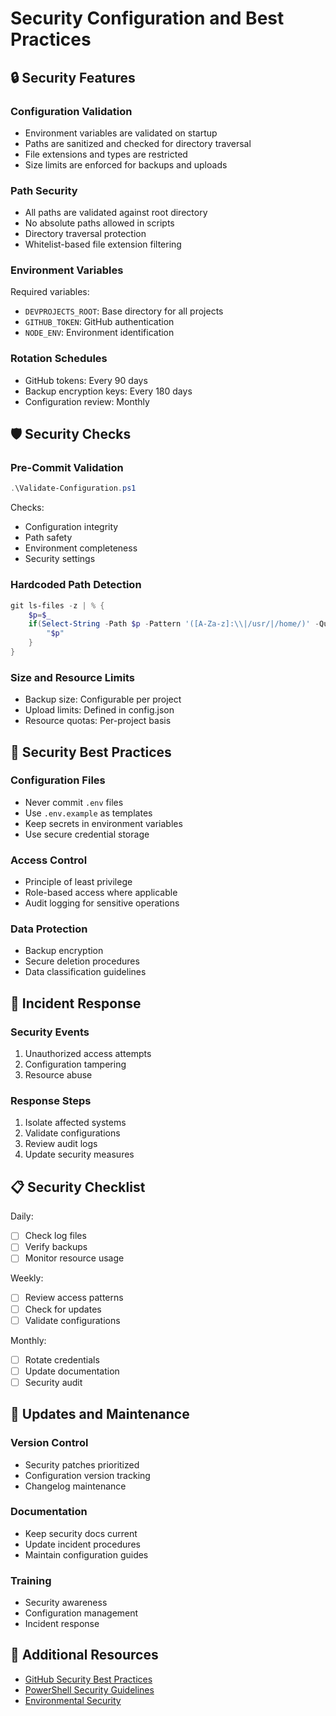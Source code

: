 # Security Configuration and Best Practices

## 🔒 Security Features

### Configuration Validation
- Environment variables are validated on startup
- Paths are sanitized and checked for directory traversal
- File extensions and types are restricted
- Size limits are enforced for backups and uploads

### Path Security
- All paths are validated against root directory
- No absolute paths allowed in scripts
- Directory traversal protection
- Whitelist-based file extension filtering

### Environment Variables
Required variables:
- `DEVPROJECTS_ROOT`: Base directory for all projects
- `GITHUB_TOKEN`: GitHub authentication
- `NODE_ENV`: Environment identification

### Rotation Schedules
- GitHub tokens: Every 90 days
- Backup encryption keys: Every 180 days
- Configuration review: Monthly

## 🛡️ Security Checks

### Pre-Commit Validation
```powershell
.\Validate-Configuration.ps1
```
Checks:
- Configuration integrity
- Path safety
- Environment completeness
- Security settings

### Hardcoded Path Detection
```powershell
git ls-files -z | % { 
    $p=$_
    if(Select-String -Path $p -Pattern '([A-Za-z]:\\|/usr/|/home/)' -Quiet){ 
        "$p" 
    }
}
```

### Size and Resource Limits
- Backup size: Configurable per project
- Upload limits: Defined in config.json
- Resource quotas: Per-project basis

## 🔐 Security Best Practices

### Configuration Files
- Never commit `.env` files
- Use `.env.example` as templates
- Keep secrets in environment variables
- Use secure credential storage

### Access Control
- Principle of least privilege
- Role-based access where applicable
- Audit logging for sensitive operations

### Data Protection
- Backup encryption
- Secure deletion procedures
- Data classification guidelines

## 🚨 Incident Response

### Security Events
1. Unauthorized access attempts
2. Configuration tampering
3. Resource abuse

### Response Steps
1. Isolate affected systems
2. Validate configurations
3. Review audit logs
4. Update security measures

## 📋 Security Checklist

Daily:
- [ ] Check log files
- [ ] Verify backups
- [ ] Monitor resource usage

Weekly:
- [ ] Review access patterns
- [ ] Check for updates
- [ ] Validate configurations

Monthly:
- [ ] Rotate credentials
- [ ] Update documentation
- [ ] Security audit

## 🔄 Updates and Maintenance

### Version Control
- Security patches prioritized
- Configuration version tracking
- Changelog maintenance

### Documentation
- Keep security docs current
- Update incident procedures
- Maintain configuration guides

### Training
- Security awareness
- Configuration management
- Incident response

## 📝 Additional Resources

- [GitHub Security Best Practices](https://docs.github.com/en/code-security)
- [PowerShell Security Guidelines](https://docs.microsoft.com/en-us/powershell/scripting/learn/security-features)
- [Environmental Security](https://docs.microsoft.com/en-us/windows-server/security/security-guide)

